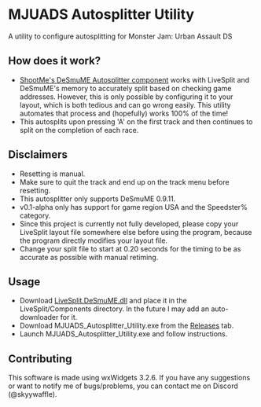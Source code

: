 # MJUADS Autosplitter Utility
A utility to configure autosplitting for Monster Jam: Urban Assault DS

## How does it work?
- [ShootMe's DeSmuME Autosplitter component](https://github.com/ShootMe/LiveSplit.DeSmuME) works with LiveSplit and DeSmuME's memory to accurately split based on checking game addresses. However, this is only possible by configuring it to your layout, which is both tedious and can go wrong easily. This utility automates that process and (hopefully) works 100% of the time!
- This autosplits upon pressing 'A' on the first track and then continues to split on the completion of each race.

## Disclaimers
- Resetting is manual.
- Make sure to quit the track and end up on the track menu before resetting.
- This autosplitter only supports DeSmuME 0.9.11.
- v0.1-alpha only has support for game region USA and the Speedster% category.
- Since this project is currently not fully developed, please copy your LiveSplit layout file somewhere else before using the program, because the program directly modifies your layout file.
- Change your split file to start at 0.20 seconds for the timing to be as accurate as possible with manual retiming.

## Usage
- Download [LiveSplit.DeSmuME.dll](https://raw.githubusercontent.com/ShootMe/LiveSplit.DeSmuME/master/Components/LiveSplit.DeSmuME.dll) and place it in the LiveSplit/Components directory. In the future I may add an auto-downloader for it.
- Download MJUADS_Autosplitter_Utility.exe from the [Releases](https://github.com/skyywaffle/MJUADS_Autosplitter_Utility/releases) tab.
- Launch MJUADS_Autosplitter_Utility.exe and follow instructions.

## Contributing
This software is made using wxWidgets 3.2.6. If you have any suggestions or want to notify me of bugs/problems, you can contact me on Discord (@skyywaffle).
